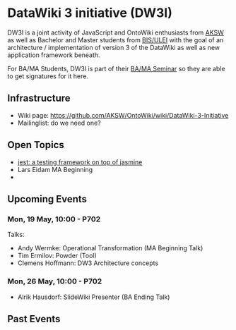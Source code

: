 # DataWiki 3 initiative (DW3I)

DW3I is a joint activity of JavaScript and OntoWiki enthusiasts from [AKSW](http://aksw.org) as well as Bachelor and Master students from [BIS/ULEI](http://bis.uni-leipzig.de) with the goal of an architecture / implementation of version 3 of the DataWiki as well as new application framework beneath.

For BA/MA Students, DW3I is part of their [BA/MA Seminar](http://bis.informatik.uni-leipzig.de/de/Lehre/1314/) so they are able to get signatures for it here.

## Infrastructure

* Wiki page: https://github.com/AKSW/OntoWiki/wiki/DataWiki-3-Initiative
* Mailinglist: do we need one?

## Open Topics
* [jest: a testing framework on top of jasmine](http://facebook.github.io/jest/index.html)
* Lars Eidam MA Beginning
* 

## Upcoming Events

### Mon, 19 May, 10:00 - P702

Talks:
* Andy Wermke: Operational Transformation (MA Beginning Talk)
* Tim Ermilov: Powder (Tool)
* Clemens Hoffmann: DW3 Architecture concepts

### Mon, 26 May, 10:00 - P702

* Alrik Hausdorf: SlideWiki Presenter (BA Ending Talk)

## Past Events

